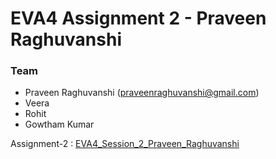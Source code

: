 # EVA4 Assignment 2 - Praveen Raghuvanshi

### Team

- Praveen Raghuvanshi (praveenraghuvanshi@gmail.com)
- Veera
- Rohit
- Gowtham Kumar

Assignment-2 : [EVA4_Session_2_Praveen_Raghuvanshi](EVA4_Session_2_Praveen_Raghuvanshi.ipynb)